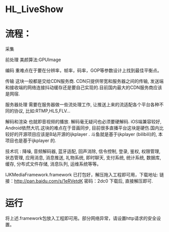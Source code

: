 # HL_LiveShow
# 流程：

采集
	
前处理
	美颜算法:GPUImage

编码
	重难点在于要在分辨率，帧率，码率，GOP等参数设计上找到最佳平衡点。

传输
	这块一般都是交给CDN服务商. CDN只提供带宽和服务器之间的传输, 发送端和接收端的网络连接抖动缓存还是要自己实现的.目前国内最大的CDN服务商应该是网宿.

服务器处理
	需要在服务器做一些流处理工作, 让推送上来的流适配各个平台各种不同的协议, 比如:RTMP,HLS,FLV...

解码和渲染
	也就即音视频的播放. 解码毫无疑问也必须要硬解码. iOS端兼容较好, Android依然大坑.这块的难点在于音画同步, 目前很多直播平台这块是硬伤.国内比较好的开源项目应该是B站开源的ijkplayer . 斗鱼就是基于ijkplayer (bilibili)的, 本项目也是基于ijkplayer 的.

技术坑 : 降噪, 音频解码器, 蓝牙适配, 回声消除, 信令控制, 登录, 鉴权, 权限管理, 状态管理, 应用消息, 消息推送, 礼物系统, 即时聊天, 支付系统, 统计系统, 数据库, 缓存, 分布式文件存储, 消息队列, 运维系统等等。

IJKMediaFramework.framework 已打包好，解压拖入工程即可用，下载地址:
	链接：http://pan.baidu.com/s/1eRVetdK 密码：2dc0
下载后, 直接解压即可.

# 运行
将上述.framework包放入工程即可用。部分网络异常，请设置http请求的安全设置。
